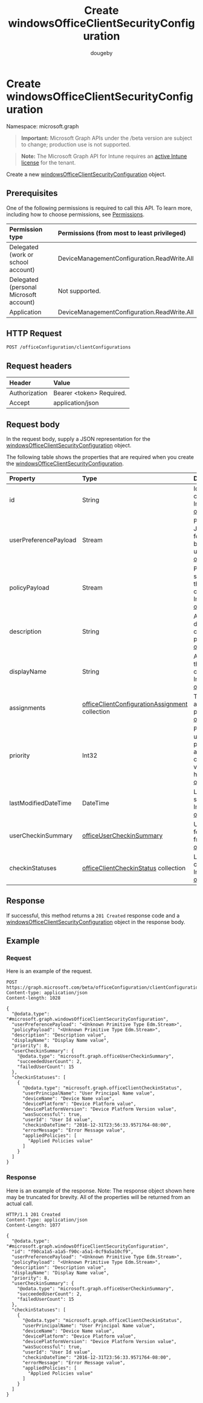 ﻿---
title: "Create windowsOfficeClientSecurityConfiguration"
description: "Create a new windowsOfficeClientSecurityConfiguration object."
localization_priority: Normal
author: "dougeby"
ms.prod: "intune"
doc_type: apiPageType
---

# Create windowsOfficeClientSecurityConfiguration

Namespace: microsoft.graph

> **Important:** Microsoft Graph APIs under the /beta version are subject to change; production use is not supported.

> **Note:** The Microsoft Graph API for Intune requires an [active Intune license](https://go.microsoft.com/fwlink/?linkid=839381) for the tenant.

Create a new [windowsOfficeClientSecurityConfiguration](../resources/intune-cirrus-windowsofficeclientsecurityconfiguration.md) object.

## Prerequisites

One of the following permissions is required to call this API. To learn more, including how to choose permissions, see [Permissions](/graph/permissions-reference).

| Permission type                        | Permissions (from most to least privileged) |
| :------------------------------------- | :------------------------------------------ |
| Delegated (work or school account)     | DeviceManagementConfiguration.ReadWrite.All |
| Delegated (personal Microsoft account) | Not supported.                              |
| Application                            | DeviceManagementConfiguration.ReadWrite.All |

## HTTP Request

<!-- {
  "blockType": "ignored"
}
-->

```http
POST /officeConfiguration/clientConfigurations
```

## Request headers

| Header        | Value                          |
| :------------ | :----------------------------- |
| Authorization | Bearer &lt;token&gt; Required. |
| Accept        | application/json               |

## Request body

In the request body, supply a JSON representation for the [windowsOfficeClientSecurityConfiguration](../resources/intune-cirrus-windowsofficeclientsecurityconfiguration.md) object.

The following table shows the properties that are required when you create the [windowsOfficeClientSecurityConfiguration](../resources/intune-cirrus-windowsofficeclientsecurityconfiguration.md).

| Property              | Type                                                                                                                | Description                                                                                                                                                                                                                                            |
| :-------------------- | :------------------------------------------------------------------------------------------------------------------ | :----------------------------------------------------------------------------------------------------------------------------------------------------------------------------------------------------------------------------------------------------- |
| id                    | String                                                                                                              | Id of the office client configuration policy. Inherited from [officeClientConfiguration](../resources/intune-cirrus-officeclientconfiguration.md)                                                                                                      |
| userPreferencePayload | Stream                                                                                                              | Preference settings JSON string in binary format, these values can be overridden by the user. Inherited from [officeClientConfiguration](../resources/intune-cirrus-officeclientconfiguration.md)                                                      |
| policyPayload         | Stream                                                                                                              | Policy settings JSON string in binary format, these values cannot be changed by the user. Inherited from [officeClientConfiguration](../resources/intune-cirrus-officeclientconfiguration.md)                                                          |
| description           | String                                                                                                              | Admin provided description of the office client configuration policy. Inherited from [officeClientConfiguration](../resources/intune-cirrus-officeclientconfiguration.md)                                                                              |
| displayName           | String                                                                                                              | Admin provided name of the office client configuration policy. Inherited from [officeClientConfiguration](../resources/intune-cirrus-officeclientconfiguration.md)                                                                                     |
| assignments           | [officeClientConfigurationAssignment](../resources/intune-cirrus-officeclientconfigurationassignment.md) collection | The list of group assignments for the policy.. Inherited from [officeClientConfiguration](../resources/intune-cirrus-officeclientconfiguration.md)                                                                                                     |
| priority              | Int32                                                                                                               | Priority value should be unique value for each policy under a tenant and will be used for conflict resolution, lower values mean priority is high. Inherited from [officeClientConfiguration](../resources/intune-cirrus-officeclientconfiguration.md) |
| lastModifiedDateTime  | DateTime                                                                                                            | Last modified datetime stamp of the policy. Inherited from [officeClientConfiguration](../resources/intune-cirrus-officeclientconfiguration.md)                                                                                                        |
| userCheckinSummary    | [officeUserCheckinSummary](../resources/intune-cirrus-officeusercheckinsummary.md)                                  | User check-in summary for the policy. Inherited from [officeClientConfiguration](../resources/intune-cirrus-officeclientconfiguration.md)                                                                                                              |
| checkinStatuses       | [officeClientCheckinStatus](../resources/intune-cirrus-officeclientcheckinstatus.md) collection                     | List of office Client check-in status. Inherited from [officeClientConfiguration](../resources/intune-cirrus-officeclientconfiguration.md)                                                                                                             |

## Response

If successful, this method returns a `201 Created` response code and a [windowsOfficeClientSecurityConfiguration](../resources/intune-cirrus-windowsofficeclientsecurityconfiguration.md) object in the response body.

## Example

### Request

Here is an example of the request.

```http
POST https://graph.microsoft.com/beta/officeConfiguration/clientConfigurations
Content-type: application/json
Content-length: 1028

{
  "@odata.type": "#microsoft.graph.windowsOfficeClientSecurityConfiguration",
  "userPreferencePayload": "<Unknown Primitive Type Edm.Stream>",
  "policyPayload": "<Unknown Primitive Type Edm.Stream>",
  "description": "Description value",
  "displayName": "Display Name value",
  "priority": 8,
  "userCheckinSummary": {
    "@odata.type": "microsoft.graph.officeUserCheckinSummary",
    "succeededUserCount": 2,
    "failedUserCount": 15
  },
  "checkinStatuses": [
    {
      "@odata.type": "microsoft.graph.officeClientCheckinStatus",
      "userPrincipalName": "User Principal Name value",
      "deviceName": "Device Name value",
      "devicePlatform": "Device Platform value",
      "devicePlatformVersion": "Device Platform Version value",
      "wasSuccessful": true,
      "userId": "User Id value",
      "checkinDateTime": "2016-12-31T23:56:33.9571764-08:00",
      "errorMessage": "Error Message value",
      "appliedPolicies": [
        "Applied Policies value"
      ]
    }
  ]
}
```

### Response

Here is an example of the response. Note: The response object shown here may be truncated for brevity. All of the properties will be returned from an actual call.

```http
HTTP/1.1 201 Created
Content-Type: application/json
Content-Length: 1077

{
  "@odata.type": "#microsoft.graph.windowsOfficeClientSecurityConfiguration",
  "id": "f90ca1a5-a1a5-f90c-a5a1-0cf9a5a10cf9",
  "userPreferencePayload": "<Unknown Primitive Type Edm.Stream>",
  "policyPayload": "<Unknown Primitive Type Edm.Stream>",
  "description": "Description value",
  "displayName": "Display Name value",
  "priority": 8,
  "userCheckinSummary": {
    "@odata.type": "microsoft.graph.officeUserCheckinSummary",
    "succeededUserCount": 2,
    "failedUserCount": 15
  },
  "checkinStatuses": [
    {
      "@odata.type": "microsoft.graph.officeClientCheckinStatus",
      "userPrincipalName": "User Principal Name value",
      "deviceName": "Device Name value",
      "devicePlatform": "Device Platform value",
      "devicePlatformVersion": "Device Platform Version value",
      "wasSuccessful": true,
      "userId": "User Id value",
      "checkinDateTime": "2016-12-31T23:56:33.9571764-08:00",
      "errorMessage": "Error Message value",
      "appliedPolicies": [
        "Applied Policies value"
      ]
    }
  ]
}
```
